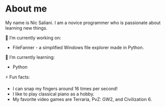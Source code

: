 # About me

My name is Nic Saliani. I am a novice programmer who is passionate about learning new things.

🔭 I’m currently working on:
- FileFanner - a simplified Windows file explorer made in Python.

🌱 I’m currently learning:
- Python

⚡ Fun facts:
- I can snap my fingers around 16 times per second!
- I like to play classical piano as a hobby.
- My favorite video games are Terraria, PvZ: GW2, and Civilization 6.

<!--
**nicsaliani/nicsaliani** is a ✨ _special_ ✨ repository because its `README.md` (this file) appears on your GitHub profile.

Here are some ideas to get you started:

- 🔭 I’m currently working on ...
- 🌱 I’m currently learning ...
- 👯 I’m looking to collaborate on ...
- 🤔 I’m looking for help with ...
- 💬 Ask me about ...
- 📫 How to reach me: ...
- 😄 Pronouns: ...
- ⚡ Fun fact: ...
-->
